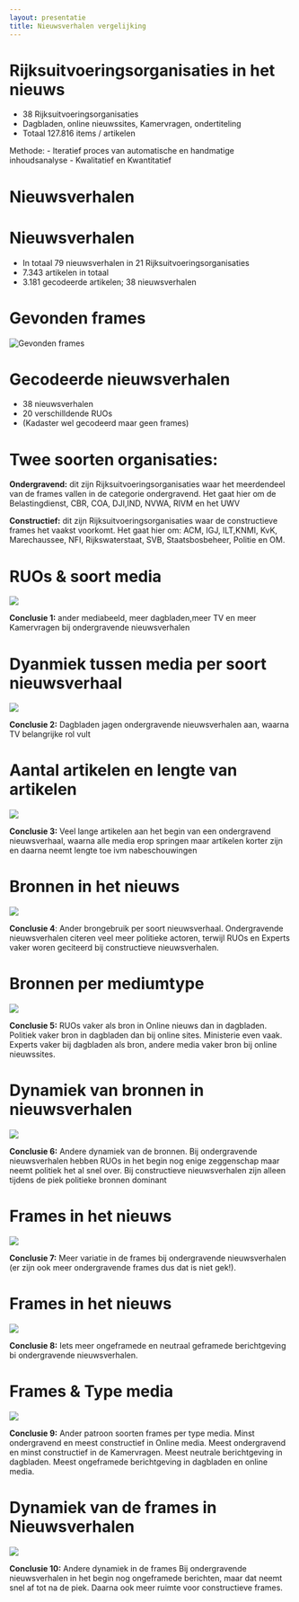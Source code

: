 ```yaml
---
layout: presentatie
title: Nieuwsverhalen vergelijking
---
```


# Rijksuitvoeringsorganisaties in het nieuws

- 38 Rijksuitvoeringsorganisaties
- Dagbladen, online nieuwssites, Kamervragen, ondertiteling
- Totaal 127.816 items / artikelen

Methode: - Iteratief proces van automatische en handmatige
inhoudsanalyse - Kwalitatief en Kwantitatief

# Nieuwsverhalen

# Nieuwsverhalen

- In totaal 79 nieuwsverhalen in 21 Rijksuitvoeringsorganisaties
- 7.343 artikelen in totaal
- 3.181 gecodeerde artikelen; 38 nieuwsverhalen

# Gevonden frames

![Gevonden frames](https://i.imgur.com/388zhPM.png)

# Gecodeerde nieuwsverhalen

- 38 nieuwsverhalen
- 20 verschilldende RUOs
- (Kadaster wel gecodeerd maar geen frames)

# Twee soorten organisaties:

**Ondergravend:** dit zijn Rijksuitvoeringsorganisaties waar het
meerdendeel van de frames vallen in de categorie ondergravend. Het gaat
hier om de Belastingdienst, CBR, COA, DJI,IND, NVWA, RIVM en het UWV

**Constructief:** dit zijn Rijksuitvoeringsorganisaties waar de
constructieve frames het vaakst voorkomt. Het gaat hier om: ACM, IGJ,
ILT,KNMI, KvK, Marechaussee, NFI, Rijkswaterstaat, SVB, Staatsbosbeheer,
Politie en OM.

# RUOs & soort media

![](0_vergelijking_presentatie_files/figure-gfm/medtype-1.png)<!-- -->

**Conclusie 1:** ander mediabeeld, meer dagbladen,meer TV en meer
Kamervragen bij ondergravende nieuwsverhalen

# Dyanmiek tussen media per soort nieuwsverhaal

![](0_vergelijking_presentatie_files/figure-gfm/medtype_soort-1.png)<!-- -->

**Conclusie 2:** Dagbladen jagen ondergravende nieuwsverhalen aan,
waarna TV belangrijke rol vult

# Aantal artikelen en lengte van artikelen

![](0_vergelijking_presentatie_files/figure-gfm/unnamed-chunk-3-1.png)<!-- -->

**Conclusie 3:** Veel lange artikelen aan het begin van een ondergravend
nieuwsverhaal, waarna alle media erop springen maar artikelen korter
zijn en daarna neemt lengte toe ivm nabeschouwingen

# Bronnen in het nieuws

![](0_vergelijking_presentatie_files/figure-gfm/bron_soort-1.png)<!-- -->

**Conclusie 4**: Ander brongebruik per soort nieuwsverhaal.
Ondergravende nieuwsverhalen citeren veel meer politieke actoren,
terwijl RUOs en Experts vaker woren geciteerd bij constructieve
nieuwsverhalen.

# Bronnen per mediumtype

![](0_vergelijking_presentatie_files/figure-gfm/bron_medtype-1.png)<!-- -->

**Conclusie 5:** RUOs vaker als bron in Online nieuws dan in dagbladen.
Politiek vaker bron in dagbladen dan bij online sites. Ministerie even
vaak. Experts vaker bij dagbladen als bron, andere media vaker bron bij
online nieuwssites.

# Dynamiek van bronnen in nieuwsverhalen

![](0_vergelijking_presentatie_files/figure-gfm/bron_dynamiek-1.png)<!-- -->

**Conclusie 6:** Andere dynamiek van de bronnen. Bij ondergravende
nieuwsverhalen hebben RUOs in het begin nog enige zeggenschap maar neemt
politiek het al snel over. Bij constructieve nieuwsverhalen zijn alleen
tijdens de piek politieke bronnen dominant

# Frames in het nieuws

![](0_vergelijking_presentatie_files/figure-gfm/frames_soort-1.png)<!-- -->

**Conclusie 7:** Meer variatie in de frames bij ondergravende
nieuwsverhalen (er zijn ook meer ondergravende frames dus dat is niet
gek!).

# Frames in het nieuws

![](0_vergelijking_presentatie_files/figure-gfm/frametype_soort-1.png)<!-- -->

**Conclusie 8:** Iets meer ongeframede en neutraal geframede
berichtgeving bi ondergravende nieuwsverhalen.

# Frames & Type media

![](0_vergelijking_presentatie_files/figure-gfm/frames_medtype-1.png)<!-- -->

**Conclusie 9:** Ander patroon soorten frames per type media. Minst
ondergravend en meest constructief in Online media. Meest ondergravend
en minst constructief in de Kamervragen. Meest neutrale berichtgeving in
dagbladen. Meest ongeframede berichtgeving in dagbladen en online media.

# Dynamiek van de frames in Nieuwsverhalen

![](0_vergelijking_presentatie_files/figure-gfm/frame_dynamiek-1.png)<!-- -->

**Conclusie 10:** Andere dynamiek in de frames Bij ondergravende
nieuwsverhalen in het begin nog ongeframede berichten, maar dat neemt
snel af tot na de piek. Daarna ook meer ruimte voor constructieve
frames.
